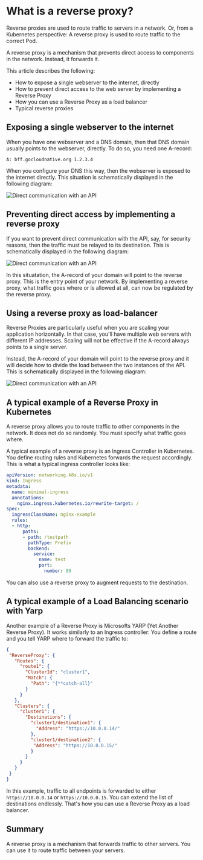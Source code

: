 # What is a reverse proxy?

Reverse proxies are used to route traffic to servers in a network. Or, from a Kubernetes perspective: A reverse proxy is used to route traffic to the correct Pod.

A reverse proxy is a mechanism that prevents direct access to components in the network. Instead, it forwards it.

This article describes the following:

* How to expose a single webserver to the internet, directly
* How to prevent direct access to the web server by implementing a Reverse Proxy
* How you can use a Reverse Proxy as a load balancer
* Typical reverse proxies

## Exposing a single webserver to the internet
When you have one webserver and a DNS domain, then that DNS domain usually points to the webserver, directly. To do so, you need one A-record:

`A: bff.gocloudnative.org 1.2.3.4`

When you configure your DNS this way, then the webserver is exposed to the internet directly. This situation is schematically displayed in the following diagram:

![Direct communication with an API](https://raw.githubusercontent.com/thecloudnativewebapp/GoCloudNative.Bff/main/docs/gocloudnative.org/content/Concepts/diagrams/api.png)

## Preventing direct access by implementing a reverse proxy
If you want to prevent direct communication with the API, say, for security reasons, then the traffic must be relayed to its destination. This is schematically displayed in the following diagram:

![Direct communication with an API](https://raw.githubusercontent.com/thecloudnativewebapp/GoCloudNative.Bff/main/docs/gocloudnative.org/content/Concepts/diagrams/reverse-proxy-one-api.png)

In this situatation, the A-record of your domain will point to the reverse proxy. This is the entry point of your network. By implementing a reverse proxy, what traffic goes where or is allowed at all, can now be regulated by the reverse proxy.

## Using a reverse proxy as load-balancer
Reverse Proxies are particularly useful when you are scaling your application horizontally. In that case, you'll have multiple web servers with different IP addresses. Scaling will not be effective if the A-record always points to a single server. 

Instead, the A-record of your domain will point to the reverse proxy and it will decide how to divide the load between the two instances of the API. This is schematically displayed in the following diagram:

![Direct communication with an API](https://raw.githubusercontent.com/thecloudnativewebapp/GoCloudNative.Bff/main/docs/gocloudnative.org/content/Concepts/diagrams/reverse-proxy-two-apis.png)

## A typical example of a Reverse Proxy in Kubernetes

A reverse proxy allows you to route traffic to other components in the network. It does not do so randomly. You must specify what traffic goes where.

A typical example of a reverse proxy is an Ingress Controller in Kubernetes. You define routing rules and Kubernetes forwards the request accordingly. This is what a typical ingress controller looks like:

```yaml
apiVersion: networking.k8s.io/v1
kind: Ingress
metadata:
  name: minimal-ingress
  annotations:
    nginx.ingress.kubernetes.io/rewrite-target: /
spec:
  ingressClassName: nginx-example
  rules:
  - http:
      paths:
      - path: /testpath
        pathType: Prefix
        backend:
          service:
            name: test
            port:
              number: 80
```

You can also use a reverse proxy to augment requests to the destination.

## A typical example of a Load Balancing scenario with Yarp

Another example of a Reverse Proxy is Microsofts YARP (Yet Another Reverse Proxy). It works similarly to an Ingress controller: You define a route and you tell YARP where to forward the traffic to:

```json
{
 "ReverseProxy": {
   "Routes": {
     "route1": {
       "ClusterId": "cluster1",
       "Match": {
         "Path": "{**catch-all}"
       }
     }
   },
   "Clusters": {
     "cluster1": {
       "Destinations": {
         "cluster1/destination1": {
           "Address": "https://10.0.0.14/"
         },
         "cluster1/destination2": {
          "Address": "https://10.0.0.15/"
         }
       }
     }
   }
 }
}
```

In this example, traffic to all endpoints is forwarded to either `https://10.0.0.14` or `https://10.0.0.15`. You can extend the list of destinations endlessly. That's how you can use a Reverse Proxy as a load balancer.

## Summary
A reverse proxy is a mechanism that forwards traffic to other servers. You can use it to route traffic between your servers.